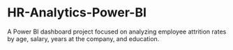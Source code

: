 # HR-Analytics-Power-BI
A Power BI dashboard project focused on analyzing employee attrition rates by age, salary, years at the company, and education. 

